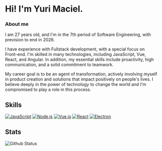 # Hi! I'm Yuri Maciel.

### About me

I am 27 years old, and I'm in the 7th period of Software Engineering, with prevision to end in 2026.

I have experience with Fullstack development, with a special focus on Front-end. I'm skilled in many technologies, including JavaScript, Vue, React, and Angular. In addition, my essential skills include proactivity, high communication, and a solid commitment to teamwork.

My career goal is to be an agent of transformation, actively involving myself in product creation and solutions that impact positively on people's lives. I believe deeply in the power of technology to change the world and I'm compromised to play a role in this process.

## Skills

[![JavaScript](https://img.shields.io/badge/JavaScript-ES6-yellow)](https://developer.mozilla.org/en-US/docs/Web/JavaScript)
[![Node.js](https://img.shields.io/badge/Node.js-blue)](https://nodejs.org/)
[![Vue.js](https://img.shields.io/badge/Vue.js-4FC08D?logo=vue.js&logoColor=white)](https://vuejs.org/)
[![React](https://img.shields.io/badge/React-61DAFB?logo=react&logoColor=white)](https://reactjs.org/)
[![Electron](https://img.shields.io/badge/Electron-47848F?logo=electron&logoColor=white)](https://www.electronjs.org/)

## Stats

![Github Status](https://github-readme-stats.vercel.app/api?username=o-yurimaciel&show_icons=true&theme=dracula)



